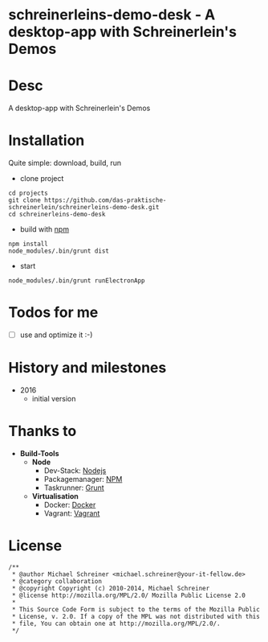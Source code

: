 schreinerleins-demo-desk - A desktop-app with Schreinerlein's Demos
=====================

# Desc
A desktop-app with Schreinerlein's Demos

# Installation
Quite simple: download, build, run

- clone project
```
cd projects
git clone https://github.com/das-praktische-schreinerlein/schreinerleins-demo-desk.git
cd schreinerleins-demo-desk
```
- build with [npm](https://docs.npmjs.com/getting-started/installing-node)
```
npm install
node_modules/.bin/grunt dist
```
- start
```
node_modules/.bin/grunt runElectronApp
```

# Todos for me
- [ ] use and optimize it :-)

# History and milestones
- 2016
   - initial version
   

# Thanks to
- **Build-Tools**
    - **Node**
        - Dev-Stack: [Nodejs](https://nodejs.org)
        - Packagemanager: [NPM](https://www.npmjs.com/)
        - Taskrunner: [Grunt](http://gruntjs.com/)
    - **Virtualisation**
        - Docker: [Docker](https://www.docker.com/)
        - Vagrant: [Vagrant](https://www.vagrantup.com/)

# License
    /**
     * @author Michael Schreiner <michael.schreiner@your-it-fellow.de>
     * @category collaboration
     * @copyright Copyright (c) 2010-2014, Michael Schreiner
     * @license http://mozilla.org/MPL/2.0/ Mozilla Public License 2.0
     *
     * This Source Code Form is subject to the terms of the Mozilla Public
     * License, v. 2.0. If a copy of the MPL was not distributed with this
     * file, You can obtain one at http://mozilla.org/MPL/2.0/.
     */
